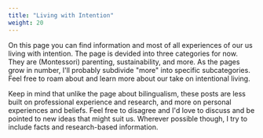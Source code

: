 ```yaml
---
title: "Living with Intention"
weight: 20
---
```


On this page you can find information and most of all experiences of our us living with intention. The page is devided into three categories for now. They are (Montessori) parenting, sustainability, and more. As the pages grow in number, I'll probably subdivide "more" into specific subcategories. Feel free to roam about and learn more about our take on intentional living.  

Keep in mind that unlike the page about bilingualism, these posts are less built on professional experience and research, and more on personal experiences and beliefs. Feel free to disagree and I'd love to discuss and be pointed to new ideas that might suit us. Wherever possible though, I try to include facts and research-based information.  
